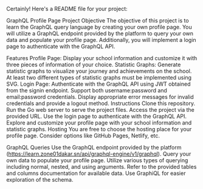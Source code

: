 
Certainly! Here's a README file for your project:

GraphQL Profile Page Project
Objective
The objective of this project is to learn the GraphQL query language by creating your own profile page. You will utilize a GraphQL endpoint provided by the platform to query your own data and populate your profile page. Additionally, you will implement a login page to authenticate with the GraphQL API.

Features
Profile Page: Display your school information and customize it with three pieces of information of your choice.
Statistic Graphs: Generate statistic graphs to visualize your journey and achievements on the school. At least two different types of statistic graphs must be implemented using SVG.
Login Page: Authenticate with the GraphQL API using JWT obtained from the signin endpoint. Support both username:password and email:password credentials. Display appropriate error messages for invalid credentials and provide a logout method.
Instructions
Clone this repository.
Run the Go web server to serve the project files.
Access the project via the provided URL.
Use the login page to authenticate with the GraphQL API.
Explore and customize your profile page with your school information and statistic graphs.
Hosting
You are free to choose the hosting place for your profile page. Consider options like GitHub Pages, Netlify, etc.

GraphQL Queries
Use the GraphQL endpoint provided by the platform (https://learn.zone01dakar.sn/api/graphql-engine/v1/graphql).
Query your own data to populate your profile page.
Utilize various types of querying including normal, nested, and using arguments.
Refer to the provided tables and columns documentation for available data.
Use GraphiQL for easier exploration of the schema.

